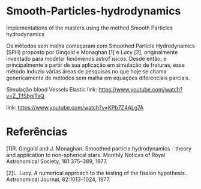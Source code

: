 # Smooth-Particles-hydrodynamics
Implementations of the masters using the method Smooth Particles hydrodynamics

Os métodos sem malha começaram com Smoothed Particle Hydrodynamics (SPH) proposto por Gingold e Monaghan [1] e Lucy [2],
originalmente inventado para modelar fenômenos astrof´ısicos. Desde então, e principalmente a partir de sua aplicação em simulação de fraturas, esse método induziu várias áreas de pesquisas no que hoje se chama genericamente de métodos sem malha em equações diferenciais parciais.

Simulação blood Vessels Elastic 
link: https://www.youtube.com/watch?v=Z_TfSbgjTxQ

link: https://www.youtube.com/watch?v=KPb7Z4ALg7A

# Referências 
[1]R. Gingold and J. Monaghan. Smoothed particle hydrodynamics - theory and application to non-spherical stars. Monthly
Notices of Royal Astronomical Society, 181:375–389, 1977.

[2]L. Lucy. A numerical approach to the testing of the fission hypothesis. Astronomical Journal, 82:1013–1024, 1977.
